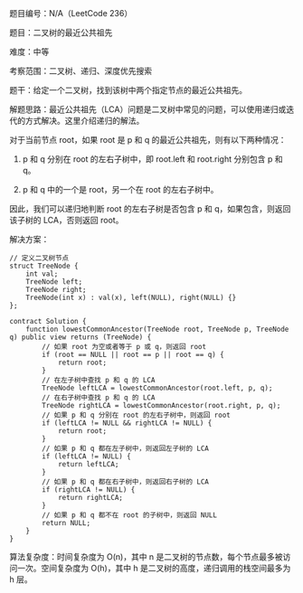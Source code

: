 题目编号：N/A（LeetCode 236）

题目：二叉树的最近公共祖先

难度：中等

考察范围：二叉树、递归、深度优先搜索

题干：给定一个二叉树，找到该树中两个指定节点的最近公共祖先。

解题思路：最近公共祖先（LCA）问题是二叉树中常见的问题，可以使用递归或迭代的方式解决。这里介绍递归的解法。

对于当前节点 root，如果 root 是 p 和 q 的最近公共祖先，则有以下两种情况：

1. p 和 q 分别在 root 的左右子树中，即 root.left 和 root.right 分别包含 p 和 q。

2. p 和 q 中的一个是 root，另一个在 root 的左右子树中。

因此，我们可以递归地判断 root 的左右子树是否包含 p 和 q，如果包含，则返回该子树的 LCA，否则返回 root。

解决方案：

```solidity
// 定义二叉树节点
struct TreeNode {
    int val;
    TreeNode left;
    TreeNode right;
    TreeNode(int x) : val(x), left(NULL), right(NULL) {}
};

contract Solution {
    function lowestCommonAncestor(TreeNode root, TreeNode p, TreeNode q) public view returns (TreeNode) {
        // 如果 root 为空或者等于 p 或 q，则返回 root
        if (root == NULL || root == p || root == q) {
            return root;
        }
        // 在左子树中查找 p 和 q 的 LCA
        TreeNode leftLCA = lowestCommonAncestor(root.left, p, q);
        // 在右子树中查找 p 和 q 的 LCA
        TreeNode rightLCA = lowestCommonAncestor(root.right, p, q);
        // 如果 p 和 q 分别在 root 的左右子树中，则返回 root
        if (leftLCA != NULL && rightLCA != NULL) {
            return root;
        }
        // 如果 p 和 q 都在左子树中，则返回左子树的 LCA
        if (leftLCA != NULL) {
            return leftLCA;
        }
        // 如果 p 和 q 都在右子树中，则返回右子树的 LCA
        if (rightLCA != NULL) {
            return rightLCA;
        }
        // 如果 p 和 q 都不在 root 的子树中，则返回 NULL
        return NULL;
    }
}
```

算法复杂度：时间复杂度为 O(n)，其中 n 是二叉树的节点数，每个节点最多被访问一次。空间复杂度为 O(h)，其中 h 是二叉树的高度，递归调用的栈空间最多为 h 层。